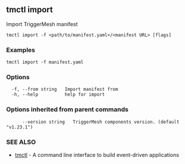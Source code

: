 ## tmctl import

Import TriggerMesh manifest

```
tmctl import -f <path/to/manifest.yaml>/<manifest URL> [flags]
```

### Examples

```
tmctl import -f manifest.yaml
```

### Options

```
  -f, --from string   Import manifest from
  -h, --help          help for import
```

### Options inherited from parent commands

```
      --version string   TriggerMesh components version. (default "v1.23.1")
```

### SEE ALSO

* [tmctl](tmctl.md)	 - A command line interface to build event-driven applications


